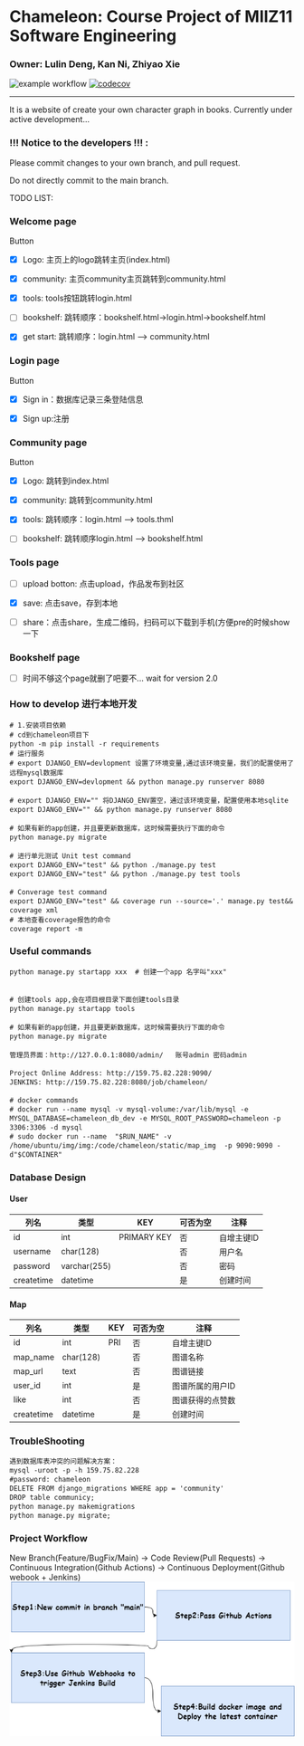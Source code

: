 #  Chameleon: Course Project of MIIZ11 Software Engineering 

### Owner: Lulin Deng, Kan Ni, Zhiyao Xie 
![example workflow](https://github.com/MUSTMIIZ11/chameleon/actions/workflows/main.yml/badge.svg)
[![codecov](https://codecov.io/gh/MUSTMIIZ11/chameleon/branch/main/graph/badge.svg?token=9X73F77MZF)](https://codecov.io/gh/MUSTMIIZ11/chameleon)
***
It is a website of create your own character graph in books. Currently under active development...

### !!!  Notice to the developers !!! : 
Please commit changes to your own branch, and pull request.

Do not directly commit to the main branch.

TODO LIST:

### Welcome page 

Button

- [x] Logo: 主页上的logo跳转主页(index.html)

- [x] community: 主页community主页跳转到community.html

- [x] tools: tools按钮跳转login.html

- [ ] bookshelf: 跳转顺序：bookshelf.html->login.html->bookshelf.html

- [x] get start: 跳转顺序：login.html —> community.html 


### Login page

Button

- [x] Sign in：数据库记录三条登陆信息

- [x] Sign up:注册


### Community page

Button

- [x] Logo: 跳转到index.html

- [x] community: 跳转到community.html

- [x] tools: 跳转顺序：login.html —> tools.thml

- [ ] bookshelf: 跳转顺序login.html —> bookshelf.html 


### Tools page

- [ ] upload botton: 点击upload，作品发布到社区

- [x] save: 点击save，存到本地

- [ ] share：点击share，生成二维码，扫码可以下载到手机(方便pre的时候show一下

### Bookshelf page

- [ ] 时间不够这个page就删了吧要不... wait for version 2.0

### How to develop 进行本地开发
```shell
# 1.安装项目依赖
# cd到chameleon项目下
python -m pip install -r requirements
# 运行服务
# export DJANGO_ENV=devlopment 设置了环境变量,通过该环境变量，我们的配置使用了远程mysql数据库
export DJANGO_ENV=devlopment && python manage.py runserver 8080

# export DJANGO_ENV="" 将DJANGO_ENV置空，通过该环境变量，配置使用本地sqlite
export DJANGO_ENV="" && python manage.py runserver 8080

# 如果有新的app创建，并且要更新数据库，这时候需要执行下面的命令
python manage.py migrate

# 进行单元测试 Unit test command
export DJANGO_ENV="test" && python ./manage.py test
export DJANGO_ENV="test" && python ./manage.py test tools

# Converage test command
export DJANGO_ENV="test" && coverage run --source='.' manage.py test&& coverage xml
# 本地查看coverage报告的命令
coverage report -m
```

### Useful commands 
```shell
python manage.py startapp xxx  # 创建一个app 名字叫"xxx"


# 创建tools app,会在项目根目录下面创建tools目录
python manage.py startapp tools

# 如果有新的app创建，并且要更新数据库，这时候需要执行下面的命令
python manage.py migrate

管理员界面：http://127.0.0.1:8080/admin/   账号admin 密码admin

Project Online Address: http://159.75.82.228:9090/
JENKINS: http://159.75.82.228:8080/job/chameleon/

# docker commands
# docker run --name mysql -v mysql-volume:/var/lib/mysql -e MYSQL_DATABASE=chameleon_db_dev -e MYSQL_ROOT_PASSWORD=chameleon -p 3306:3306 -d mysql
# sudo docker run --name  "$RUN_NAME" -v /home/ubuntu/img/img:/code/chameleon/static/map_img  -p 9090:9090 -d"$CONTAINER"

```


### Database Design

#### User

| 列名       | 类型         | KEY  | 可否为空 | 注释     |
| ---------- | ------------ | ---- | -------- | -------- |
| id      | int   | PRIMARY KEY  | 否       | 自增主键ID   |
| username       | char(128)    |      | 否       | 用户名     |
| password      | varchar(255) |      | 否      | 密码     |
| createtime | datetime     |      | 是       | 创建时间 |


#### Map

| 列名       | 类型         | KEY  | 可否为空 | 注释     |
| ---------- | ------------ | ---- | -------- | -------- |
| id      |int   | PRI  | 否       | 自增主键ID   |
| map_name       | char(128)    |      | 否       | 图谱名称     |
| map_url       | text    |      | 否       | 图谱链接     |
| user_id      | int |      | 是       | 图谱所属的用户ID     
| like | int |    | 否 | 图谱获得的点赞数
| createtime | datetime     |      | 是       | 创建时间 |

### TroubleShooting
```shell
遇到数据库表冲突的问题解决方案：
mysql -uroot -p -h 159.75.82.228
#password: chameleon
DELETE FROM django_migrations WHERE app = 'community'
DROP table communicy;
python manage.py makemigrations
python manage.py migrate;
```


### Project Workflow


New Branch(Feature/BugFix/Main) -> Code Review(Pull Requests) -> Continuous Integration(Github Actions) -> Continuous Deployment(Github webook + Jenkins)
![Workflow](materials/Workflow.png)